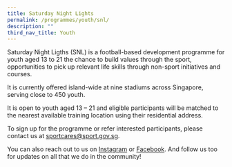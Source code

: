```yaml
---
title: Saturday Night Lights
permalink: /programmes/youth/snl/
description: ""
third_nav_title: Youth
---
```

Saturday Night Ligths (SNL) is a football-based development programme for youth aged 13 to 21 the chance to build values through the sport, opportunities to pick up relevant life skills through non-sport initiatives and courses.

It is currently offered island-wide at nine stadiums across Singapore, serving close to 450 youth.

It is open to youth aged 13 – 21 and eligible participants will be matched to the nearest available training location using their residential address.

To sign up for the programme or refer interested participants, please contact us at [sportcares@sport.gov.sg](mailto:sportcares@sport.gov.sg). 

You can also reach out to us on [Instagram](https://www.instagram.com/sportcares/) or [Facebook](https://www.facebook.com/SportCaresSG). And follow us too for updates on all that we do in the community!